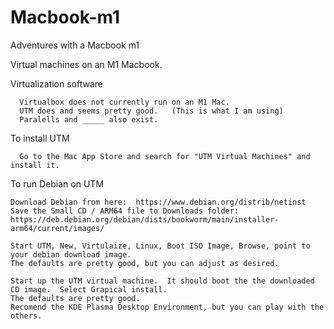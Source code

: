 # Macbook-m1
Adventures with a Macbook m1

Virtual machines on an M1 Macbook.

Virtualization software

      Virtualbox does not currently run on an M1 Mac.
      UTM does and seems pretty good.   (This is what I am using)
      Paralells and _____ also exist.

To install UTM

      Go to the Mac App Store and search for "UTM Virtual Machines" and install it.

To run Debian on UTM

    Download Debian from here:  https://www.debian.org/distrib/netinst 
    Save the Small CD / ARM64 file to Downloads folder: https://deb.debian.org/debian/dists/bookworm/main/installer-arm64/current/images/ 
    
    Start UTM, New, Virtulaize, Linux, Boot ISO Image, Browse, point to your debian download image.
    The defaults are pretty good, but you can adjust as desired.

    Start up the UTM virtual machine.  It should boot the the downloaded CD image.  Select Grapical install.
    The defaults are pretty good.
    Recomend the KDE Plasma Desktop Environment, but you can play with the others.
    

